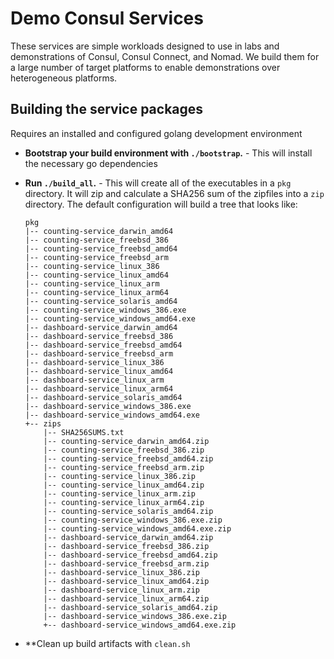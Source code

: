 # Demo Consul Services

These services are simple workloads designed to use in labs and demonstrations
of Consul, Consul Connect, and Nomad.  We build them for a large number of
target platforms to enable demonstrations over heterogeneous platforms.

## Building the service packages

Requires an installed and configured golang development environment

- **Bootstrap your build environment with `./bootstrap`.** - This will install
  the necessary go dependencies 

- **Run `./build_all`.** - This will create all of the executables in a `pkg`
  directory. It will zip and calculate a SHA256 sum of the zipfiles into a `zip`
  directory. The default configuration will build a tree that looks like:

    ```
    pkg
    |-- counting-service_darwin_amd64
    |-- counting-service_freebsd_386
    |-- counting-service_freebsd_amd64
    |-- counting-service_freebsd_arm
    |-- counting-service_linux_386
    |-- counting-service_linux_amd64
    |-- counting-service_linux_arm
    |-- counting-service_linux_arm64
    |-- counting-service_solaris_amd64
    |-- counting-service_windows_386.exe
    |-- counting-service_windows_amd64.exe
    |-- dashboard-service_darwin_amd64
    |-- dashboard-service_freebsd_386
    |-- dashboard-service_freebsd_amd64
    |-- dashboard-service_freebsd_arm
    |-- dashboard-service_linux_386
    |-- dashboard-service_linux_amd64
    |-- dashboard-service_linux_arm
    |-- dashboard-service_linux_arm64
    |-- dashboard-service_solaris_amd64
    |-- dashboard-service_windows_386.exe
    |-- dashboard-service_windows_amd64.exe
    +-- zips
        |-- SHA256SUMS.txt
        |-- counting-service_darwin_amd64.zip
        |-- counting-service_freebsd_386.zip
        |-- counting-service_freebsd_amd64.zip
        |-- counting-service_freebsd_arm.zip
        |-- counting-service_linux_386.zip
        |-- counting-service_linux_amd64.zip
        |-- counting-service_linux_arm.zip
        |-- counting-service_linux_arm64.zip
        |-- counting-service_solaris_amd64.zip
        |-- counting-service_windows_386.exe.zip
        |-- counting-service_windows_amd64.exe.zip
        |-- dashboard-service_darwin_amd64.zip
        |-- dashboard-service_freebsd_386.zip
        |-- dashboard-service_freebsd_amd64.zip
        |-- dashboard-service_freebsd_arm.zip
        |-- dashboard-service_linux_386.zip
        |-- dashboard-service_linux_amd64.zip
        |-- dashboard-service_linux_arm.zip
        |-- dashboard-service_linux_arm64.zip
        |-- dashboard-service_solaris_amd64.zip
        |-- dashboard-service_windows_386.exe.zip
        +-- dashboard-service_windows_amd64.exe.zip
    ```

- **Clean up build artifacts with `clean.sh`
